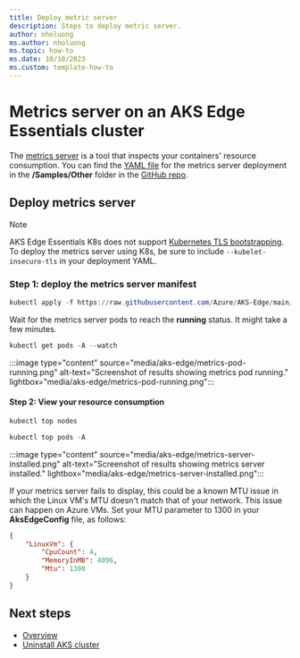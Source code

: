 ```yaml
---
title: Deploy metric server
description: Steps to deploy metric server.
author: nholuong
ms.author: nholuong
ms.topic: how-to
ms.date: 10/10/2023
ms.custom: template-how-to
---
```


# Metrics server on an AKS Edge Essentials cluster

The [metrics server](https://github.com/kubernetes-sigs/metrics-server) is a tool that inspects your containers' resource consumption. You can find the [YAML file](https://github.com/Azure/AKS-Edge/blob/main/samples/others/metrics-server.yaml) for the metrics server deployment in the **/Samples/Other** folder in the [GitHub repo](https://github.com/Azure/AKS-Edge/).

## Deploy metrics server

> [!NOTE]
> AKS Edge Essentials K8s does not support [Kubernetes TLS bootstrapping](https://kubernetes.io/docs/reference/access-authn-authz/kubelet-tls-bootstrapping/). To deploy the metrics server using K8s, be sure to include `--kubelet-insecure-tls` in your deployment YAML.

### Step 1: deploy the metrics server manifest

```powershell
kubectl apply -f https://raw.githubusercontent.com/Azure/AKS-Edge/main/samples/others/metrics-server.yaml
```

Wait for the metrics server pods to reach the **running** status. It might take a few minutes.

```powershell
kubectl get pods -A --watch
```

:::image type="content" source="media/aks-edge/metrics-pod-running.png" alt-text="Screenshot of results showing metrics pod running." lightbox="media/aks-edge/metrics-pod-running.png":::

#### Step 2: View your resource consumption

```powershell
kubectl top nodes
```

```powershell
kubectl top pods -A
```

:::image type="content" source="media/aks-edge/metrics-server-installed.png" alt-text="Screenshot of results showing metrics server installed." lightbox="media/aks-edge/metrics-server-installed.png":::

If your metrics server fails to display, this could be a known MTU issue in which the Linux VM's MTU doesn't match that of your network. This issue can happen on Azure VMs. Set your MTU parameter to 1300 in your **AksEdgeConfig** file, as follows:

```json
{
    "LinuxVm": {
        "CpuCount": 4,
        "MemoryInMB": 4096,
        "Mtu": 1300
    }
}
```

## Next steps

- [Overview](aks-edge-overview.md)
- [Uninstall AKS cluster](aks-edge-howto-uninstall.md)

